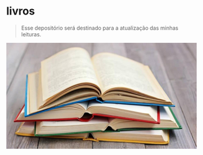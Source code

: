 # livros

> Esse depositório será destinado para a atualização das minhas leituras.  

![livros](books_1200.jpg)